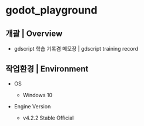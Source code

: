 # godot_playground


## 개괄 | Overview
- gdscript 학습 기록겸 메모장 | gdscript training record


## 작업환경 | Environment
- OS
  - Windows 10

- Engine Version
  - v4.2.2 Stable Official
